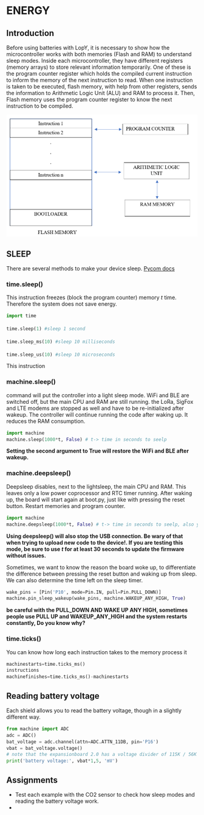 # ENERGY #
## Introduction ## 

Before using batteries with LopY, it is necessary to show how the microcontroller works with both memories (Flash and RAM) to understand sleep modes. Inside each microcontroller, they have different registers (memory arrays) to store relevant information temporarily. One of these is the program counter register which holds the compiled current instruction to inform the memory of the next instruction to read. When one instruction is taken to be executed, flash memory, with help from other registers, sends the information to Arithmetic Logic Unit (ALU) and RAM to process it. Then, Flash memory uses the program counter register to know the next instruction to be compiled.

![PYCOM](https://github.com/puldavid87/PYCOM/blob/main/10.%20ENERGY/e1.png)

## SLEEP ##
There are several methods to make your device sleep.
[Pycom docs](https://docs.pycom.io/tutorials/basic/sleep/)
### time.sleep() ##

This instruction freezes (block the program counter) memory *t* time. Therefore the system does not save energy. 

``` python
import time

time.sleep(1) #sleep 1 second

time.sleep_ms(10) #sleep 10 milliseconds

time.sleep_us(10) #sleep 10 microseconds

```
This instruction 

### machine.sleep() ### 
command will put the controller into a light sleep mode. WiFi and BLE are switched off, but the main CPU and RAM are still running. the LoRa, SigFox and LTE modems are stopped as well and have to be re-initialized after wakeup. The controller will continue running the code after waking up. It reduces the RAM consumption.

``` python
import machine
machine.sleep(1000*t, False) # t-> time in seconds to seelp
```
**Setting the second argument to True will restore the WiFi and BLE after wakeup.**

### machine.deepsleep() ###
Deepsleep disables, next to the lightsleep, the main CPU and RAM. This leaves only a low power coprocessor and RTC timer running. After waking up, the board will start again at boot.py, just like with pressing the reset button. Restart memories and program counter.

``` python
import machine
machine.deepsleep(1000*t, False) # t-> time in seconds to seelp, also you can use without time.
```
**Using deepsleep() will also stop the USB connection. Be wary of that when trying to upload new code to the device!. If you are testing this mode, be sure to use *t* for at least 30 seconds to update the firmware without issues.** 

Sometimes, we want to know the reason the board woke up, to differentiate the difference between pressing the reset button and waking up from sleep. We can also determine the time left on the sleep timer.

``` python
wake_pins = [Pin('P10', mode=Pin.IN, pull=Pin.PULL_DOWN)]
machine.pin_sleep_wakeup(wake_pins, machine.WAKEUP_ANY_HIGH, True)
```

**be careful with the PULL_DOWN AND WAKE UP ANY HIGH, sometimes people use PULL UP and WAKEUP_ANY_HIGH and the system restarts constantly, Do you know why?**

### time.ticks() ### 
You can know how long each instruction takes to the memory process it
``` python
machinestarts=time.ticks_ms()
instructions
machinefinishes=time.ticks_ms()-machinestarts
```
## Reading battery voltage ##
Each shield allows you to read the battery voltage, though in a slightly different way.
``` python
from machine import ADC
adc = ADC()
bat_voltage = adc.channel(attn=ADC.ATTN_11DB, pin='P16')
vbat = bat_voltage.voltage()
# note that the expansionboard 2.0 has a voltage divider of 115K / 56K to account for
print('battery voltage:', vbat*1,5, 'mV')
```
## Assignments ## 
* Test each example with the CO2 sensor to check how sleep modes and reading the battery voltage work.
* 

